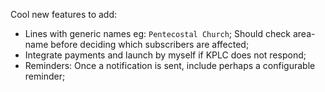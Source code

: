 Cool new features to add:

- Lines with generic names eg: `Pentecostal Church`; Should check area-name before deciding which subscribers are affected;
- Integrate payments and launch by myself if KPLC does not respond;
- Reminders: Once a notification is sent, include perhaps a configurable reminder;
